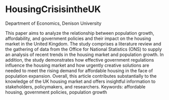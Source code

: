 # HousingCrisisintheUK
Department of Economics, Denison University

This paper aims to analyze the relationship between population growth, affordability, and government policies and their impact on the housing market in the United Kingdom. The study comprises a literature review and the gathering of data from the Office for National Statistics (ONS) to supply an analysis of recent trends in the housing market and population growth. In addition, the study demonstrates how effective government regulations influence the housing market and how urgently creative solutions are needed to meet the rising demand for affordable housing in the face of population expansion. Overall, this article contributes substantially to the knowledge of the UK housing market and offers insightful information to stakeholders, policymakers, and researchers.
Keywords: affordable housing, government policies, population growth
